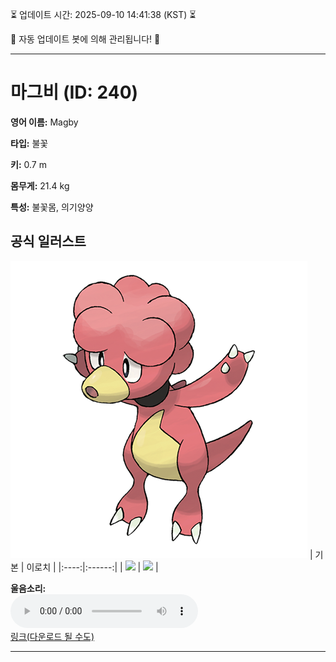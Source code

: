 
⏳ 업데이트 시간: 2025-09-10 14:41:38 (KST) ⏳

🤖 자동 업데이트 봇에 의해 관리됩니다! 🤖

---

# 마그비 (ID: 240)
**영어 이름:** Magby

**타입:** 불꽃

**키:** 0.7 m

**몸무게:** 21.4 kg

**특성:** 불꽃몸, 의기양양

## 공식 일러스트
![](https://raw.githubusercontent.com/PokeAPI/sprites/master/sprites/pokemon/other/official-artwork/240.png)
| 기본 | 이로치 |
|:----:|:------:|
| <img src="http://play.pokemonshowdown.com/sprites/ani/magby.gif" width="200"> | <img src="http://play.pokemonshowdown.com/sprites/ani-shiny/magby.gif" width="200"> |

**울음소리:**<br><audio controls src="https://raw.githubusercontent.com/PokeAPI/cries/main/cries/pokemon/latest/240.ogg"></audio><br> [링크(다운로드 될 수도)](https://raw.githubusercontent.com/PokeAPI/cries/main/cries/pokemon/latest/240.ogg)


---
